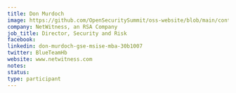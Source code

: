 ```yaml
---
title: Don Murdoch
image: https://github.com/OpenSecuritySummit/oss-website/blob/main/content/participant/images/linked_in_head_shot%20-%20Don%20Murdoch%20GSE%20BTHb.jpg?raw=true
company: NetWitness, an RSA Company
job_title: Director, Security and Risk
facebook:
linkedin: don-murdoch-gse-msise-mba-30b1007
twitter: BlueTeamHb
website: www.netwitness.com
notes:
status: 
type: participant
---
```

